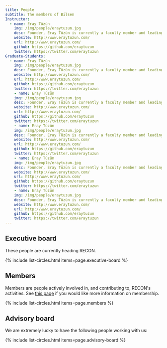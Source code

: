 ```yaml
---
title: People
subtitle: The members of Bilsen
Instructor:
  - name: Eray Tüzün
    img: /img/people/eraytuzun.jpg
    desc: Founder, Eray Tüzün is currently a faculty member and leading the Bilkent University Software Engineering and Data Analytics Research Group (BILSEN)  in the Department of Computer Engineering at Bilkent University. He has over 15 years of experience designing and building software.
    website: http://www.eraytuzun.com/
    url: http://www.eraytuzun.com/
    github: https://github.com/eraytuzun
    twitter: https://twitter.com/eraytuzun
Graduate-Students:
  - name: Eray Tüzün
    img: /img/people/eraytuzun.jpg
    desc: Founder, Eray Tüzün is currently a faculty member and leading the Bilkent University Software Engineering and Data Analytics Research Group (BILSEN)  in the Department of Computer Engineering at Bilkent University. He has over 15 years of experience designing and building software.
    website: http://www.eraytuzun.com/
    url: http://www.eraytuzun.com/
    github: https://github.com/eraytuzun
    twitter: https://twitter.com/eraytuzun
    - name: Eray Tüzün
    img: /img/people/eraytuzun.jpg
    desc: Founder, Eray Tüzün is currently a faculty member and leading the Bilkent University Software Engineering and Data Analytics Research Group (BILSEN)  in the Department of Computer Engineering at Bilkent University. He has over 15 years of experience designing and building software.
    website: http://www.eraytuzun.com/
    url: http://www.eraytuzun.com/
    github: https://github.com/eraytuzun
    twitter: https://twitter.com/eraytuzun
    - name: Eray Tüzün
    img: /img/people/eraytuzun.jpg
    desc: Founder, Eray Tüzün is currently a faculty member and leading the Bilkent University Software Engineering and Data Analytics Research Group (BILSEN)  in the Department of Computer Engineering at Bilkent University. He has over 15 years of experience designing and building software.
    website: http://www.eraytuzun.com/
    url: http://www.eraytuzun.com/
    github: https://github.com/eraytuzun
    twitter: https://twitter.com/eraytuzun
    - name: Eray Tüzün
    img: /img/people/eraytuzun.jpg
    desc: Founder, Eray Tüzün is currently a faculty member and leading the Bilkent University Software Engineering and Data Analytics Research Group (BILSEN)  in the Department of Computer Engineering at Bilkent University. He has over 15 years of experience designing and building software.
    website: http://www.eraytuzun.com/
    url: http://www.eraytuzun.com/
    github: https://github.com/eraytuzun
    twitter: https://twitter.com/eraytuzun
    - name: Eray Tüzün
    img: /img/people/eraytuzun.jpg
    desc: Founder, Eray Tüzün is currently a faculty member and leading the Bilkent University Software Engineering and Data Analytics Research Group (BILSEN)  in the Department of Computer Engineering at Bilkent University. He has over 15 years of experience designing and building software.
    website: http://www.eraytuzun.com/
    url: http://www.eraytuzun.com/
    github: https://github.com/eraytuzun
    twitter: https://twitter.com/eraytuzun
---
```



## Executive board

These people are currently heading RECON.

{% include list-circles.html items=page.executive-board %}



## Members

Members are people actively involved in, and contributing to, RECON's activities. 
See [this page](../join) if you would like more information on membership.

{% include list-circles.html items=page.members %}



## Advisory board

We are extremely lucky to have the following people working with us:

{% include list-circles.html items=page.advisory-board %}
